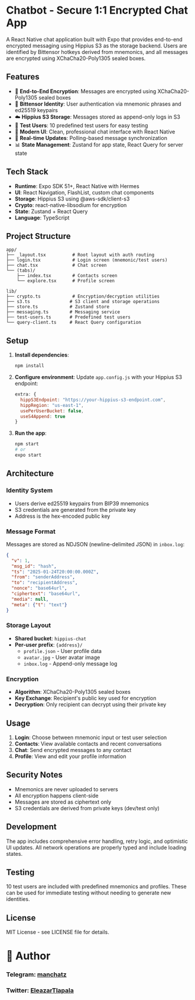 # Chatbot - Secure 1:1 Encrypted Chat App

A React Native chat application built with Expo that provides end-to-end encrypted messaging using Hippius S3 as the storage backend. Users are identified by Bittensor hotkeys derived from mnemonics, and all messages are encrypted using XChaCha20-Poly1305 sealed boxes.

## Features

- 🔐 **End-to-End Encryption**: Messages are encrypted using XChaCha20-Poly1305 sealed boxes
- 🔑 **Bittensor Identity**: User authentication via mnemonic phrases and ed25519 keypairs
- ☁️ **Hippius S3 Storage**: Messages stored as append-only logs in S3
- 👥 **Test Users**: 10 predefined test users for easy testing
- 📱 **Modern UI**: Clean, professional chat interface with React Native
- 🔄 **Real-time Updates**: Polling-based message synchronization
- 📊 **State Management**: Zustand for app state, React Query for server state

## Tech Stack

- **Runtime**: Expo SDK 51+, React Native with Hermes
- **UI**: React Navigation, FlashList, custom chat components
- **Storage**: Hippius S3 using @aws-sdk/client-s3
- **Crypto**: react-native-libsodium for encryption
- **State**: Zustand + React Query
- **Language**: TypeScript

## Project Structure

```
app/
├── _layout.tsx          # Root layout with auth routing
├── login.tsx            # Login screen (mnemonic/test users)
├── chat.tsx             # Chat screen
└── (tabs)/
    ├── index.tsx        # Contacts screen
    └── explore.tsx      # Profile screen

lib/
├── crypto.ts            # Encryption/decryption utilities
├── s3.ts               # S3 client and storage operations
├── store.ts            # Zustand store
├── messaging.ts        # Messaging service
├── test-users.ts       # Predefined test users
└── query-client.ts     # React Query configuration
```

## Setup

1. **Install dependencies**:
   ```bash
   npm install
   ```

2. **Configure environment**:
   Update `app.config.js` with your Hippius S3 endpoint:
   ```javascript
   extra: {
     hippS3Endpoint: "https://your-hippius-s3-endpoint.com",
     hippRegion: "us-east-1",
     usePerUserBucket: false,
     useS4Append: true
   }
   ```

3. **Run the app**:
   ```bash
   npm start
   # or
   expo start
   ```

## Architecture

### Identity System
- Users derive ed25519 keypairs from BIP39 mnemonics
- S3 credentials are generated from the private key
- Address is the hex-encoded public key

### Message Format
Messages are stored as NDJSON (newline-delimited JSON) in `inbox.log`:
```json
{
  "v": 1,
  "msg_id": "hash",
  "ts": "2025-01-24T20:00:00.000Z",
  "from": "senderAddress",
  "to": "recipientAddress", 
  "nonce": "base64url",
  "ciphertext": "base64url",
  "media": null,
  "meta": {"t": "text"}
}
```

### Storage Layout
- **Shared bucket**: `hippius-chat`
- **Per-user prefix**: `{address}/`
  - `profile.json` - User profile data
  - `avatar.jpg` - User avatar image
  - `inbox.log` - Append-only message log

### Encryption
- **Algorithm**: XChaCha20-Poly1305 sealed boxes
- **Key Exchange**: Recipient's public key used for encryption
- **Decryption**: Only recipient can decrypt using their private key

## Usage

1. **Login**: Choose between mnemonic input or test user selection
2. **Contacts**: View available contacts and recent conversations
3. **Chat**: Send encrypted messages to any contact
4. **Profile**: View and edit your profile information

## Security Notes

- Mnemonics are never uploaded to servers
- All encryption happens client-side
- Messages are stored as ciphertext only
- S3 credentials are derived from private keys (dev/test only)

## Development

The app includes comprehensive error handling, retry logic, and optimistic UI updates. All network operations are properly typed and include loading states.

## Testing

10 test users are included with predefined mnemonics and profiles. These can be used for immediate testing without needing to generate new identities.

## License

MIT License - see LICENSE file for details.

# 👤 Author

### Telegram: [manchatz](https://t.me/manchatz)

### Twitter: [EleazarTlapala](https://x.com/EleazarTlapala)
